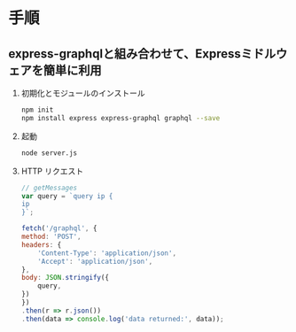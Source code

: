 # 手順

## express-graphqlと組み合わせて、Expressミドルウェアを簡単に利用

1. 初期化とモジュールのインストール

    ```sh
    npm init
    npm install express express-graphql graphql --save
    ```

2. 起動

    ```sh
    node server.js
    ```

3. HTTP リクエスト

    ```javascript
    // getMessages
    var query = `query ip {
    ip
    }`;

    fetch('/graphql', {
    method: 'POST',
    headers: {
        'Content-Type': 'application/json',
        'Accept': 'application/json',
    },
    body: JSON.stringify({
        query,
    })
    })
    .then(r => r.json())
    .then(data => console.log('data returned:', data));
    ```

